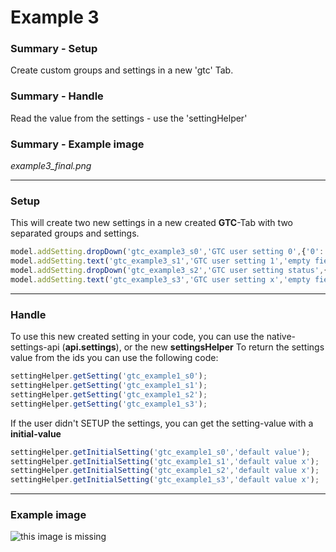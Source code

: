Example 3
=====================

### Summary - Setup ###
Create custom groups and settings in a new 'gtc' Tab.

### Summary - Handle ###
Read the value from the settings - use the 'settingHelper'

### Summary - Example image ###
_example3_final.png_

***************************************************************************************************************************************************
### Setup ###

This will create two new settings in a new created **GTC**-Tab with two separated groups and settings.

```javascript
model.addSetting.dropDown('gtc_example3_s0','GTC user setting 0',{'0':'OFF','1':'ON'},0,'gtc','GTC user settings');
model.addSetting.text('gtc_example3_s1','GTC user setting 1','empty field value','gtc','GTC user settings');
model.addSetting.dropDown('gtc_example3_s2','GTC user setting status',{'0':'OFF','1':'ON'},0,'gtc','GTC general settings');
model.addSetting.text('gtc_example3_s3','GTC user setting x','empty field value','gtc','GTC general settings');
```

***************************************************************************************************************************************************
### Handle ###

To use this new created setting in your code, you can use the native-settings-api (**api.settings**), or the new **settingsHelper**
To return the settings value from the ids you can use the following code:

```javascript
settingHelper.getSetting('gtc_example1_s0');
settingHelper.getSetting('gtc_example1_s1');
settingHelper.getSetting('gtc_example1_s2');
settingHelper.getSetting('gtc_example1_s3');
```

If the user didn't SETUP the settings, you can get the setting-value with a **initial-value**
```javascript
settingHelper.getInitialSetting('gtc_example1_s0','default value');
settingHelper.getInitialSetting('gtc_example1_s1','default value x');
settingHelper.getInitialSetting('gtc_example1_s2','default value x');
settingHelper.getInitialSetting('gtc_example1_s3','default value x');
```

***************************************************************************************************************************************************
### Example image ###
![this image is missing](https://github.com/pamods/mods-gtc/tree/master/examples/example1/example3_final.png "UI settings example 3")